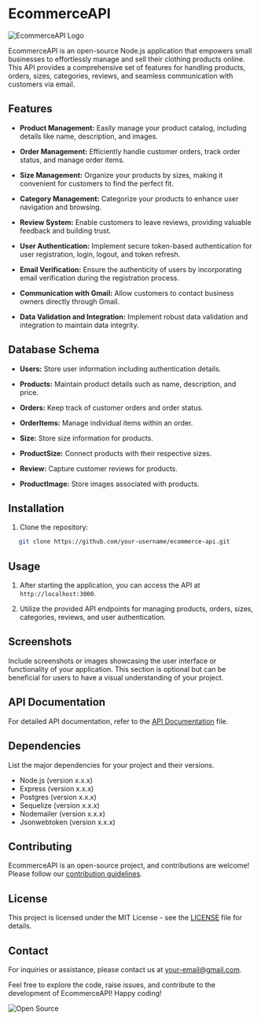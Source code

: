 # EcommerceAPI

![EcommerceAPI Logo](https://imgs.search.brave.com/sfAuUaG5iJ01KJv9KbuCwgGOrLv9ZIdfp48TTr8lSrQ/rs:fit:500:0:0/g:ce/aHR0cHM6Ly91cGxv/YWQud2lraW1lZGlh/Lm9yZy93aWtpcGVk/aWEvY29tbW9ucy85/LzkwL0NvbWVyY2lv/X2VsZWN0cm9uaWNv/LmpwZw)

EcommerceAPI is an open-source Node.js application that empowers small businesses to effortlessly manage and sell their clothing products online. This API provides a comprehensive set of features for handling products, orders, sizes, categories, reviews, and seamless communication with customers via email.

## Features

- **Product Management:** Easily manage your product catalog, including details like name, description, and images.

- **Order Management:** Efficiently handle customer orders, track order status, and manage order items.

- **Size Management:** Organize your products by sizes, making it convenient for customers to find the perfect fit.

- **Category Management:** Categorize your products to enhance user navigation and browsing.

- **Review System:** Enable customers to leave reviews, providing valuable feedback and building trust.

- **User Authentication:** Implement secure token-based authentication for user registration, login, logout, and token refresh.

- **Email Verification:** Ensure the authenticity of users by incorporating email verification during the registration process.

- **Communication with Gmail:** Allow customers to contact business owners directly through Gmail.

- **Data Validation and Integration:** Implement robust data validation and integration to maintain data integrity.

## Database Schema

- **Users:** Store user information including authentication details.
  
- **Products:** Maintain product details such as name, description, and price.

- **Orders:** Keep track of customer orders and order status.

- **OrderItems:** Manage individual items within an order.

- **Size:** Store size information for products.

- **ProductSize:** Connect products with their respective sizes.

- **Review:** Capture customer reviews for products.

- **ProductImage:** Store images associated with products.

## Installation

1. Clone the repository:
   
```bash
   git clone https://github.com/your-username/ecommerce-api.git
```


## Usage

1. After starting the application, you can access the API at `http://localhost:3000`.

2. Utilize the provided API endpoints for managing products, orders, sizes, categories, reviews, and user authentication.

## Screenshots

Include screenshots or images showcasing the user interface or functionality of your application. This section is optional but can be beneficial for users to have a visual understanding of your project.

## API Documentation

For detailed API documentation, refer to the [API Documentation](link_to_api_documentation.md) file.

## Dependencies

List the major dependencies for your project and their versions.

- Node.js (version x.x.x)
- Express (version x.x.x)
- Postgres (version x.x.x)
- Sequelize (version x.x.x)
- Nodemailer (version x.x.x)
- Jsonwebtoken (version x.x.x)

## Contributing

EcommerceAPI is an open-source project, and contributions are welcome! Please follow our [contribution guidelines](CONTRIBUTING.md).

## License

This project is licensed under the MIT License - see the [LICENSE](LICENSE) file for details.

## Contact

For inquiries or assistance, please contact us at your-email@gmail.com.

Feel free to explore the code, raise issues, and contribute to the development of EcommerceAPI! Happy coding!

![Open Source](https://img.shields.io/badge/Open%20Source-Yes-green.svg)


